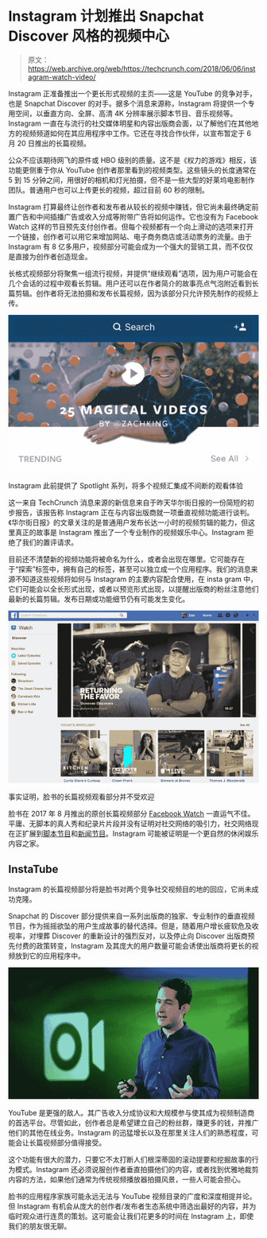 # Instagram 计划推出 Snapchat Discover 风格的视频中心 

> 原文：<https://web.archive.org/web/https://techcrunch.com/2018/06/06/instagram-watch-video/>

Instagram 正准备推出一个更长形式视频的主页——这是 YouTube 的竞争对手，也是 Snapchat Discover 的对手。据多个消息来源称，Instagram 将提供一个专用空间，以垂直方向、全屏、高清 4K 分辨率展示脚本节目、音乐视频等。Instagram 一直在与流行的社交媒体明星和内容出版商会面，以了解他们在其他地方的视频频道如何在其应用程序中工作。它还在寻找合作伙伴，以宣布暂定于 6 月 20 日推出的长篇视频。

公众不应该期待网飞的原件或 HBO 级别的质量。这不是《权力的游戏》相反，该功能更侧重于你从 YouTube 创作者那里看到的视频类型。这些镜头的长度通常在 5 到 15 分钟之间，用很好的相机和灯光拍摄，但不是一些大型的好莱坞电影制作团队。普通用户也可以上传更长的视频，超过目前 60 秒的限制。

Instagram 打算最终让创作者和发布者从较长的视频中赚钱，但它尚未最终确定前置广告和中间插播广告或收入分成等附带广告将如何运作。它也没有为 Facebook Watch 这样的节目预先支付创作者。但每个视频都有一个向上滑动的选项来打开一个链接，创作者可以用它来增加网站、电子商务商店或活动票务的流量。由于 Instagram 有 8 亿多用户，视频部分可能会成为一个强大的营销工具，而不仅仅是直接为创作者创造现金。

长格式视频部分将聚焦一组流行视频，并提供“继续观看”选项，因为用户可能会在几个会话的过程中观看长剪辑。用户还可以在作者简介的故事亮点气泡附近看到长篇剪辑。创作者将无法拍摄和发布长篇视频，因为该部分只允许预先制作的视频上传。

![](img/cfb8c70f8cef8a2fa2346661af4f7c8e.png)

Instagram 此前提供了 Spotlight 系列，将多个视频汇集成不间断的观看体验

这一来自 TechCrunch 消息来源的新信息来自于昨天华尔街日报的一份简短的初步报告，该报告称 Instagram 正在与内容出版商就一项垂直视频功能进行谈判。《华尔街日报》的文章关注的是普通用户发布长达一小时的视频剪辑的能力，但这里真正的故事是 Instagram 推出了一个专业制作的视频娱乐中心。Instagram 拒绝了我们的置评请求。

目前还不清楚新的视频功能将被命名为什么，或者会出现在哪里。它可能存在于“探索”标签中，拥有自己的标签，甚至可以独立成一个应用程序。我们的消息来源不知道这些视频将如何与 Instagram 的主要内容配合使用，在 insta gram 中，它们可能会以全长形式出现，或者以预览形式出现，以提醒出版商的粉丝注意他们最新的长篇剪辑。发布日期或功能细节仍有可能发生变化。

![](img/e387fd450155b52b93be0cfc3dfd7985.png)

事实证明，脸书的长篇视频观看部分并不受欢迎

脸书在 2017 年 8 月推出的原创长篇视频部分 [Facebook Watch](https://web.archive.org/web/20230123111914/https://techcrunch.com/2017/08/09/facebook-watch/) 一直运气不佳。平庸、无脚本的真人秀和纪录片片段并没有证明对社交网络的吸引力，社交网络现在正扩展到[脚本节目](https://web.archive.org/web/20230123111914/https://variety.com/2018/digital/events/facebook-watch-strangers-season-2-mia-lidofsky-sxsw-1202726218/)和[新闻节目](https://web.archive.org/web/20230123111914/https://techcrunch.com/2018/06/06/facebook-is-funding-news-programs-from-cnn-fox-news-univision-and-others/)。Instagram 可能被证明是一个更自然的休闲娱乐内容之家。

## InstaTube

Instagram 的长篇视频部分将是脸书对两个竞争社交视频目的地的回应，它尚未成功克隆。

Snapchat 的 Discover 部分提供来自一系列出版商的独家、专业制作的垂直视频节目，作为摇摇欲坠的用户生成故事的替代选择。但是，随着用户增长疲软危及收视率，对埋葬 Discover 的重新设计的强烈反对，以及停止向 Discover 出版商预先付费的政策转变，Instagram 及其庞大的用户数量可能会诱使出版商将更长的视频放到它的应用程序中。

![](img/a3c31241d0717f71d27b396fd7e6cef6.png)

YouTube 是更强的敌人。其广告收入分成协议和大规模参与使其成为视频制造商的首选平台。尽管如此，创作者总是希望建立自己的粉丝群，赚更多的钱，并推广他们的其他在线业务。Instagram 的迅猛增长以及在那里关注人们的熟悉程度，可能会让长篇视频部分值得接受。

这个功能有很大的潜力，只要它不太打断人们根深蒂固的滚动提要和挖掘故事的行为模式。Instagram 还必须说服创作者垂直拍摄他们的内容，或者找到优雅地裁剪内容的方法，如果他们通常为传统视频播放器拍摄风景，一些人可能会担心。

脸书的应用程序家族可能永远无法与 YouTube 视频目录的广度和深度相提并论。但 Instagram 有机会从庞大的创作者/发布者生态系统中筛选出最好的内容，并为临时观众进行连贯的策划。这可能会让我们花更多的时间在 Instagram 上，即使我们的朋友很无聊。